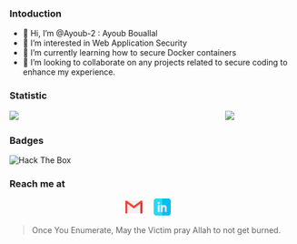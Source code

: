 ### Intoduction
- 👋 Hi, I’m @Ayoub-2 : Ayoub Bouallal
- 👀 I’m interested in Web Application Security
- 🌱 I’m currently learning how to secure Docker containers 
- 💞️ I’m looking to collaborate on any projects related to secure coding to enhance my experience.


### Statistic
<img align='left' src="https://github-readme-stats.vercel.app/api?username=Ayoub-2&show_icons=true&theme=dark" width="380">
<img  src="https://github-readme-stats.vercel.app/api/top-langs/?username=Ayoub-2&hide=html&theme=dark&layout=compact" width="380">

### Badges 
<image src="https://www.hackthebox.com/badge/image/426299" alt="Hack The Box" style="max-width: 480px"> <br>

### Reach me at 

<p align="center">
<a href="mailto:ayoubbouallal3@gmail.com"><img src="./assets/gmail.svg" width="30px" alt="mail"></a> &nbsp; &nbsp;
<a href="https://www.linkedin.com/in/bouallal-ayoub/"><img src="./assets/linkedin.svg" width="30px" alt="LinkedIn"></a> &nbsp; &nbsp;
</p>

> Once You Enumerate, May the Victim pray Allah to not get burned.

